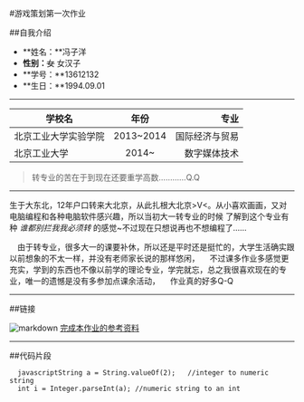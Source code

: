 #游戏策划第一次作业

##自我介绍

* **姓名：**冯子洋
* **性别：**~~女~~ 女汉子
* **学号：**13612132
* **生日：**1994.09.01

* * *

| 学校名                    | 年份            | 专业           |
| --------------------------|:---------------:| --------------:|
| 北京工业大学实验学院      | 2013~2014       | 国际经济与贸易 |
| 北京工业大学              | 2014~           | 数字媒体技术   |
> 转专业的苦在于到现在还要重学高数…………Q.Q

* * *

  生于大东北，12年户口转来大北京，从此扎根大北京>V<。从小喜欢画画，又对电脑编程和各种电脑软件感兴趣，所以当初大一转专业的时候
了解到这个专业有种 *谁都别拦我我必须转* 的感觉~不过现在只想说再也不想编程了……

　由于转专业，很多大一的课要补休，所以还是平时还是挺忙的，大学生活确实跟以前想象的不太一样，并没有老师家长说的那样悠闲，
　不过课多作业多感觉更充实，学到的东西也不像以前学的理论专业，学完就忘，总之我很喜欢现在的专业，唯一的遗憾是没有多参加点课余活动，
　作业真的好多Q-Q

* * *

##链接

![markdown](http://mouapp.com/Mou_128.png)
[完成本作业的参考资料](http://sspai.com/25137)

* * *

##代码片段

```
  javascriptString a = String.valueOf(2);   //integer to numeric string
  int i = Integer.parseInt(a); //numeric string to an int
```





